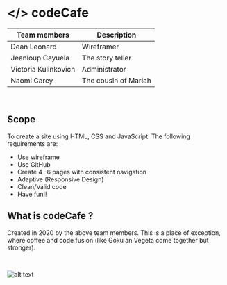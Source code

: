 # </> codeCafe


| Team members | Description |
| ----------- | ----------- |
| Dean Leonard| Wireframer |
| Jeanloup Cayuela | The story teller |
| Victoria Kulinkovich | Administrator|
| Naomi Carey | The cousin of Mariah |

<p>&nbsp;</p>

## Scope
To create a site using HTML, CSS and JavaScript. The following requirements are:
* Use wireframe
* Use GitHub 
* Create 4 -6 pages with consistent navigation
* Adaptive (Responsive Design)
* Clean/Valid code
* Have fun!!

## What is codeCafe ?

Created in 2020 by the above team members.  This is a place of exception, where coffee and code fusion (like Goku an Vegeta come together but stronger). 

<p>&nbsp;</p>

![alt text](https://images.unsplash.com/photo-1565843708714-52ecf69ab81f?ixlib=rb-1.2.1&ixid=eyJhcHBfaWQiOjEyMDd9&auto=format&fit=crop&w=1952&q=80)
